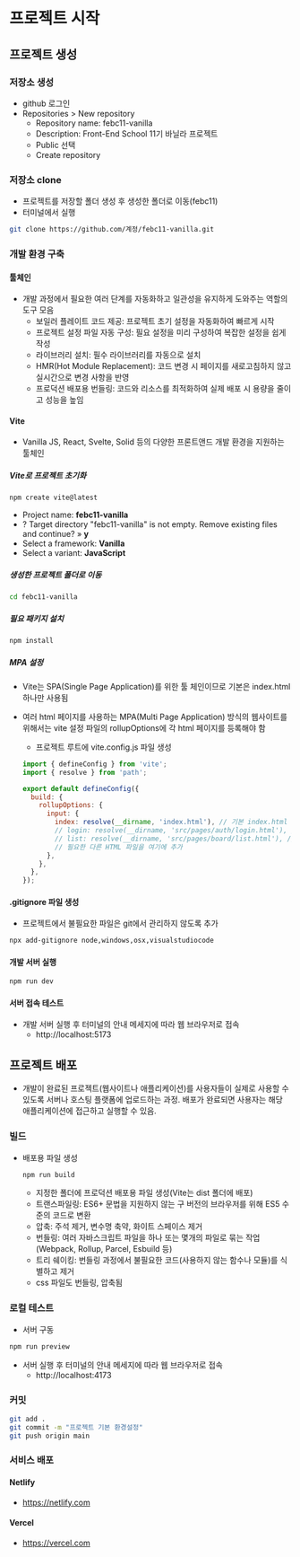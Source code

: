 # 프로젝트 시작

## 프로젝트 생성

### 저장소 생성

- github 로그인
- Repositories > New repository
  - Repository name: febc11-vanilla
  - Description: Front-End School 11기 바닐라 프로젝트
  - Public 선택
  - Create repository

### 저장소 clone

- 프로젝트를 저장할 폴더 생성 후 생성한 폴더로 이동(febc11)
- 터미널에서 실행

```sh
git clone https://github.com/계정/febc11-vanilla.git
```

### 개발 환경 구축

#### 툴체인

- 개발 과정에서 필요한 여러 단계를 자동화하고 일관성을 유지하게 도와주는 역할의 도구 모음
  - 보일러 플레이트 코드 제공: 프로젝트 초기 설정을 자동화하여 빠르게 시작
  - 프로젝트 설정 파일 자동 구성: 필요 설정을 미리 구성하여 복잡한 설정을 쉽게 작성
  - 라이브러리 설치: 필수 라이브러리를 자동으로 설치
  - HMR(Hot Module Replacement): 코드 변경 시 페이지를 새로고침하지 않고 실시간으로 변경 사항을 반영
  - 프로덕션 배포용 번들링: 코드와 리소스를 최적화하여 실제 배포 시 용량을 줄이고 성능을 높임

#### Vite

- Vanilla JS, React, Svelte, Solid 등의 다양한 프론트앤드 개발 환경을 지원하는 툴체인

##### Vite로 프로젝트 초기화

```sh
npm create vite@latest
```

- Project name: **febc11-vanilla**
- ? Target directory "febc11-vanilla" is not empty. Remove existing files and continue? » **y**
- Select a framework: **Vanilla**
- Select a variant: **JavaScript**

##### 생성한 프로젝트 폴더로 이동

```sh
cd febc11-vanilla
```

##### 필요 패키지 설치

```sh
npm install
```

##### MPA 설정

- Vite는 SPA(Single Page Application)를 위한 툴 체인이므로 기본은 index.html 하나만 사용됨
- 여러 html 페이지를 사용하는 MPA(Multi Page Application) 방식의 웹사이트를 위해서는 vite 설정 파일의 rollupOptions에 각 html 페이지를 등록해야 함

  - 프로젝트 루트에 vite.config.js 파일 생성

  ```js
  import { defineConfig } from 'vite';
  import { resolve } from 'path';

  export default defineConfig({
    build: {
      rollupOptions: {
        input: {
          index: resolve(__dirname, 'index.html'), // 기본 index.html
          // login: resolve(__dirname, 'src/pages/auth/login.html'), // 추가 HTML 파일
          // list: resolve(__dirname, 'src/pages/board/list.html'), // 추가 HTML 파일
          // 필요한 다른 HTML 파일을 여기에 추가
        },
      },
    },
  });
  ```

#### .gitignore 파일 생성

- 프로젝트에서 불필요한 파일은 git에서 관리하지 않도록 추가

```sh
npx add-gitignore node,windows,osx,visualstudiocode
```

#### 개발 서버 실행

```sh
npm run dev
```

#### 서버 접속 테스트

- 개발 서버 실행 후 터미널의 안내 메세지에 따라 웹 브라우저로 접속
  - http://localhost:5173

## 프로젝트 배포

- 개발이 완료된 프로젝트(웹사이트나 애플리케이션)를 사용자들이 실제로 사용할 수 있도록 서버나 호스팅 플랫폼에 업로드하는 과정. 배포가 완료되면 사용자는 해당 애플리케이션에 접근하고 실행할 수 있음.

### 빌드

- 배포용 파일 생성
  ```sh
  npm run build
  ```
  - 지정한 폴더에 프로덕션 배포용 파일 생성(Vite는 dist 폴더에 배포)
  - 트랜스파일링: ES6+ 문법을 지원하지 않는 구 버전의 브라우저를 위해 ES5 수준의 코드로 변환
  - 압축: 주석 제거, 변수명 축약, 화이트 스페이스 제거
  - 번들링: 여러 자바스크립트 파일을 하나 또는 몇개의 파일로 묶는 작업 (Webpack, Rollup, Parcel, Esbuild 등)
  - 트리 쉐이킹: 번들링 과정에서 불필요한 코드(사용하지 않는 함수나 모듈)를 식별하고 제거
  - css 파일도 번들링, 압축됨

### 로컬 테스트

- 서버 구동

```sh
npm run preview
```

- 서버 실행 후 터미널의 안내 메세지에 따라 웹 브라우저로 접속
  - http://localhost:4173

### 커밋

```sh
git add .
git commit -m "프로젝트 기본 환경설정"
git push origin main
```

### 서비스 배포

#### Netlify

- <https://netlify.com>

#### Vercel

- <https://vercel.com>
